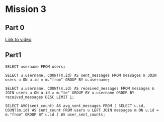 # Mission 3

## Part 0

[Link to video](https://youtu.be/5ckyNg3wmzs)

## Part1

`SELECT username
FROM users;`

`SELECT u.username, COUNT(m.id) AS sent_messages
FROM messages m
JOIN users u ON u.id = m."from"
GROUP BY u.username;`

`SELECT u.username, COUNT(m.id) AS received_messages
FROM messages m
JOIN users u ON u.id = m."to"
GROUP BY u.username
ORDER BY received_messages DESC
LIMIT 1;`

`SELECT AVG(sent_count) AS avg_sent_messages
FROM (
    SELECT u.id, COUNT(m.id) AS sent_count
    FROM users u
    LEFT JOIN messages m ON u.id = m."from"
    GROUP BY u.id
) AS user_sent_counts;`
